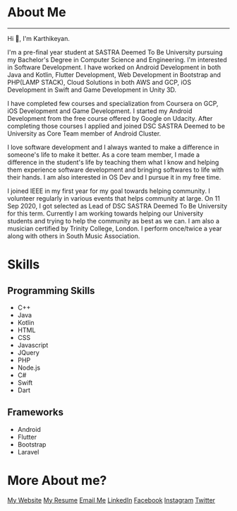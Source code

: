# About Me
---
Hi 👋, I'm Karthikeyan.

I'm a pre-final year student at SASTRA Deemed To Be University pursuing my Bachelor's Degree in Computer Science and Engineering. I'm interested in Software Development. I have worked on Android Development in both Java and Kotlin, Flutter Development, Web Development in Bootstrap and PHP(LAMP STACK), Cloud Solutions in both AWS and GCP, iOS Development in Swift and Game Development in Unity 3D.

I have completed few courses and specialization from Coursera on GCP, iOS Development and Game Development. I started my Android Development from the free course offered by Google on Udacity. After completing those courses I applied and joined DSC SASTRA Deemed to be University as Core Team member of Android Cluster.

I love software development and I always wanted to make a difference in someone's life to make it better. As a core team member, I made a difference in the student's life by teaching them what I know and helping them experience software development and bringing softwares to life with their hands. I am also interested in OS Dev and I pursue it in my free time.

I joined IEEE in my first year for my goal towards helping community. I volunteer regularly in various events that helps community at large. On 11 Sep 2020, I got selected as Lead of DSC SASTRA Deemed To Be University for this term. Currently I am working towards helping our University students and trying to help the community as best as we can. I am also a musician certified by Trinity College, London. I perform once/twice a year along with others in South Music Association.

# Skills

## Programming Skills
- C++
- Java
- Kotlin
- HTML
- CSS
- Javascript
- JQuery
- PHP
- Node.js
- C#
- Swift
- Dart

## Frameworks
- Android
- Flutter
- Bootstrap
- Laravel

# More About me?
[My Website](https://karthikeyan2000.github.io)
[My Resume](https://github.com/karthikeyan2000/karthikeyan2000/tree/main)
[Email Me](mailto:karthikeyan.k2000@gmail.com)
[LinkedIn](https://www.linkedin.com/in/karthikeyank2000/)
[Facebook](https://www.facebook.com/karthikeyank2000/)
[Instagram](https://www.instagram.com/karthikeyan.k2000/)
[Twitter](https://twitter.com/karthi_2000)
